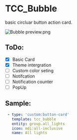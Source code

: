 # TCC_Bubble

basic circluar button action card.

![Bubble preview.png](Bubble%20preview.png)

## ToDo:

- [x] Basic Card
- [x] Theme intergration
- [ ] Custom color seting
- [ ] Notifcation
- [ ] Notification counter
- [ ] PopUp

## Sample:

```yaml
 - type: 'custom:button-card'
   template: tcc_bubble
   entity: group.all_lights
   icon: mdi:all-inclusive
   name: All lights
```
